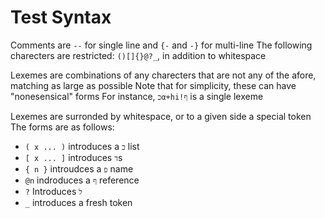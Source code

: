 # Test Syntax

Comments are `--` for single line and `{-` and `-}` for multi-line
The following charecters are restricted: `()[]{}@?_`, in addition to whitespace

Lexemes are combinations of any charecters that are not any of the afore, matching as large as possible
Note that for simplicity, these can have "nonesensical" forms
For instance, `כα+hi!ף` is a single lexeme

Lexemes are surronded by whitespace, or to a given side a special token
The forms are as follows:

- `( x ... )` introduces a `כ` list
- `[ x ... ]` introduces `ד`s
- `{ n }` introudces a `פ` name
- `@n` indroduces a `ף` reference
- `?` Introduces `ל`
- `_` introduces a fresh token
